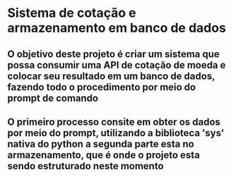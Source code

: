 <h1>Sistema de cotação e armazenamento em banco de dados</h1>

<h2>O objetivo deste projeto é criar um sistema que possa consumir uma API de cotação de moeda e colocar seu resultado em um banco de dados, fazendo todo o procedimento por meio do prompt de comando</h2>


<h2>O primeiro processo consite em obter os dados por meio do prompt, utilizando a biblioteca 'sys' nativa do python
a segunda parte esta no armazenamento, que é onde o projeto esta sendo estruturado neste momento</h2>

